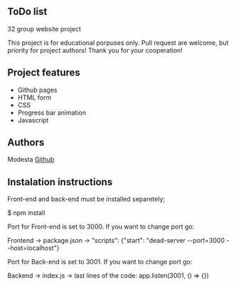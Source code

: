 ## ToDo list

32 group website project

This project is for educational porpuses only. Pull request are welcome, but priority for project authors! Thank you for your cooperation!

## Project features

-   Github pages
-   HTML form
-   CSS
-   Progress bar animation
-   Javascript

## Authors

Modesta [Github](https://github.com/ModestaLiatuke)

## Instalation instructions

Front-end and back-end must be installed separetely;

$ npm install

Port for Front-end is set to 3000. If you want to change port go:

Frontend -> package.json -> "scripts": {"start": "dead-server --port=3000 --host=localhost"}

Port for Back-end is set to 3001. If you want to change port go:

Backend -> index.js -> last lines of the code: app.listen(3001, () => {})
